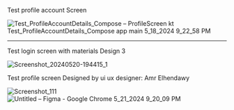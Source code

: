 Test profile account Screen 

![Test_ProfileAccountDetails_Compose – ProfileScreen kt  Test_ProfileAccountDetails_Compose app main  5_18_2024 9_22_58 PM](https://github.com/AmrNasserSaad/Test_ProfileAccountDetails_Compose/assets/105106529/69091817-e072-4dcb-b1ff-6cb0a4ef81e2)
_________
Test login screen with materials Design 3 

![Screenshot_20240520-194415_1](https://github.com/AmrNasserSaad/Test_ProfileAccountDetails_Compose/assets/105106529/a4006be0-cc57-4f89-a2c6-32cc16aefe26)

Test profile  screen  Designed by ui ux designer: Amr Elhendawy 

![Screenshot_111](https://github.com/AmrNasserSaad/Test_ProfileAccountDetails_Compose/assets/105106529/78aec1ac-983c-4188-8124-d918fc7a89b7)
![Untitled – Figma - Google Chrome 5_21_2024 9_20_09 PM](https://github.com/AmrNasserSaad/Test_ProfileAccountDetails_Compose/assets/105106529/3ec7e596-3cf2-4606-8df3-e4bb7ca55619)
